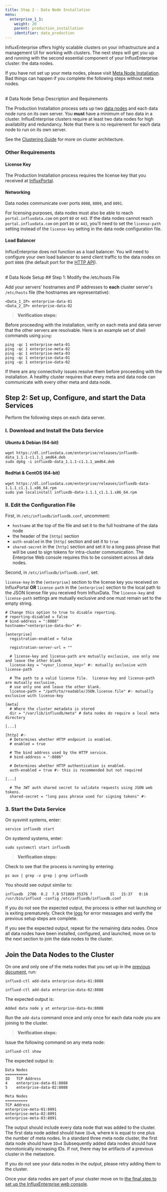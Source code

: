 ```yaml
---
title: Step 2 - Data Node Installation
menu:
  enterprise_1_1:
    weight: 20
    parent: production_installation
    identifier: data_production
---
```


InfluxEnterprise offers highly scalable clusters on your infrastructure
and a management UI for working with clusters.
The next steps will get you up and running with the second essential component of
your InfluxEnterprise cluster: the data nodes.

If you have not set up your meta nodes, please visit
[Meta Node Installation](/enterprise/v1.1/production_installation/meta_node_installation/).
Bad things can happen if you complete the following steps without meta nodes.

<br>
# Data Node Setup Description and Requirements

The Production Installation process sets up two [data nodes](/enterprise/v1.1/concepts/glossary#data-node)
and each data node runs on its own server.
You **must** have a minimum of two data in a cluster.
InfluxEnterprise clusters require at least two data nodes for high
availability and redundancy.
Note that there is no requirement for each data node to run on its own
server.

See the
[Clustering Guide](/enterprise/v1.1/concepts/clustering.md#optimal-server-counts)
for more on cluster architecture.

### Other Requirements

#### License Key
The Production Installation process requires the license key that you received at
[InfluxPortal](https://portal.influxdata.com/).

#### Networking

Data nodes communicate over ports `8088`, `8089`, and `8091`.

For licensing purposes, data nodes must also be able to reach `portal.influxdata.com`
on port `80` or `443`.
If the data nodes cannot reach `portal.influxdata.com` on port `80` or `443`,
you'll need to set the `license-path` setting instead of the `license-key`
setting in the data node configuration file.

#### Load Balancer

InfluxEnterprise does not function as a load balancer.
You will need to configure your own load balancer to send client traffic to the
data nodes on port `8086` (the default port for the [HTTP API](/influxdb/v1.1/tools/api/)).

<br>
# Data Node Setup
## Step 1: Modify the /etc/hosts File

Add your servers' hostnames and IP addresses to **each** cluster server's `/etc/hosts`
file (the hostnames are representative):

```
<Data_1_IP> enterprise-data-01
<Data_2_IP> enterprise-data-02
```

> **Verification steps:**
>
Before proceeding with the installation, verify on each meta and data server that the other
servers are resolvable. Here is an example set of shell commands using `ping`:
>
    ping -qc 1 enterprise-meta-01
    ping -qc 1 enterprise-meta-02
    ping -qc 1 enterprise-meta-03
    ping -qc 1 enterprise-data-01
    ping -qc 1 enterprise-data-02

If there are any connectivity issues resolve them before proceeding with the
installation.
A healthy cluster requires that every meta and data node can communicate
with every other meta and data node.

## Step 2: Set up, Configure, and start the Data Services

Perform the following steps on each data server.

### I. Download and Install the Data Service

#### Ubuntu & Debian (64-bit)
```
wget https://dl.influxdata.com/enterprise/releases/influxdb-data_1.1.1-c1.1.1_amd64.deb
sudo dpkg -i influxdb-data_1.1.1-c1.1.1_amd64.deb
```

#### RedHat & CentOS (64-bit)
```
wget https://dl.influxdata.com/enterprise/releases/influxdb-data-1.1.1_c1.1.1.x86_64.rpm
sudo yum localinstall influxdb-data-1.1.1_c1.1.1.x86_64.rpm
```

### II. Edit the Configuration File

First, in `/etc/influxdb/influxdb.conf`, uncomment:

* `hostname` at the top of the file and set it to the full hostname of the data node
* the header of the `[http]` section
* `auth-enabled` in the `[http]` section and set it to `true`
* `shared-secret` in the `[http]` section and set it to a long pass phrase that will be used to sign tokens for intra-cluster communication. The Enterprise Web console requires this to be consistent across all data nodes.

Second, in `/etc/influxdb/influxdb.conf`, set:

`license-key` in the `[enterprise]` section to the license key you received on InfluxPortal **OR** `license-path` in the `[enterprise]` section to the local path to the JSON license file you received from InfluxData. The `license-key` and `license-path` settings are mutually exclusive and one must remain set to the empty string.

```
# Change this option to true to disable reporting.
# reporting-disabled = false
# bind-address = ":8088"
hostname="<enterprise-data-0x>" #✨

[enterprise]
  registration-enabled = false

  registration-server-url = ""

  # license-key and license-path are mutually exclusive, use only one and leave the other blank
  license-key = "<your_license_key>" #✨ mutually exclusive with license-path

  # The path to a valid license file.  license-key and license-path are mutually exclusive,
  # use only one and leave the other blank.
  license-path = "/path/to/readable/JSON.license.file" #✨ mutually exclusive with license-key

[meta]
  # Where the cluster metadata is stored
  dir = "/var/lib/influxdb/meta" # data nodes do require a local meta directory

[...]

[http] #✨
  # Determines whether HTTP endpoint is enabled.
  # enabled = true

  # The bind address used by the HTTP service.
  # bind-address = ":8086"

  # Determines whether HTTP authentication is enabled.
  auth-enabled = true #✨ this is recommended but not required

[...]

  # The JWT auth shared secret to validate requests using JSON web tokens.
  shared-secret = "long pass phrase used for signing tokens" #✨
```

### 3. Start the Data Service
On sysvinit systems, enter:
```
service influxdb start
```

On systemd systems, enter:
```
sudo systemctl start influxdb
```

> **Verification steps:**
>
Check to see that the process is running by entering:
>
    ps aux | grep -v grep | grep influxdb
>
You should see output similar to:
>
    influxdb  2706  0.2  7.0 571008 35376 ?        Sl   15:37   0:16 /usr/bin/influxd -config /etc/influxdb/influxdb.conf


If you do not see the expected output, the process is either not launching or is exiting prematurely. Check the [logs](/enterprise/v1.1/administration/logs/) for error messages and verify the previous setup steps are complete.

If you see the expected output, repeat for the remaining data nodes.
Once all data nodes have been installed, configured, and launched, move on to the next section to join the data nodes to the cluster.

## Join the Data Nodes to the Cluster

On one and only one of the meta nodes that you set up in the
[previous document](/enterprise/v1.1/introduction/meta_node_installation/), run:
```
influxd-ctl add-data enterprise-data-01:8088

influxd-ctl add-data enterprise-data-02:8088
```

The expected output is:
```
Added data node y at enterprise-data-0x:8088
```

Run the `add-data` command once and only once for each data node you are joining
to the cluster.

> **Verification steps:**
>
Issue the following command on any meta node:
>
    influxd-ctl show
>
The expected output is:
>
    Data Nodes
    ==========
    ID   TCP Address
    4    enterprise-data-01:8088
    5    enterprise-data-02:8088    
>
    Meta Nodes
    ==========
    TCP Address
    enterprise-meta-01:8091
    enterprise-meta-02:8091
    enterprise-meta-03:8091

The output should include every data node that was added to the cluster.
The first data node added should have `ID=N`, where `N` is equal to one plus the number of meta nodes.
In a standard three meta node cluster, the first data node should have `ID=4`
Subsequently added data nodes should have monotonically increasing IDs.
If not, there may be artifacts of a previous cluster in the metastore.

If you do not see your data nodes in the output, please retry adding them
to the cluster.

Once your data nodes are part of your cluster move on to [the final step
to set up the InfluxEnterprise web console](/enterprise/v1.1/production_installation/web_console_installation/).
